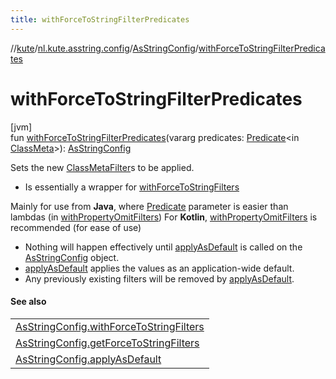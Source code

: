 ```yaml
---
title: withForceToStringFilterPredicates
---
```

//[kute](../../../index.html)/[nl.kute.asstring.config](../index.html)/[AsStringConfig](index.html)/[withForceToStringFilterPredicates](with-force-to-string-filter-predicates.html)



# withForceToStringFilterPredicates



[jvm]\
fun [withForceToStringFilterPredicates](with-force-to-string-filter-predicates.html)(vararg predicates: [Predicate](https://docs.oracle.com/javase/8/docs/api/java/util/function/Predicate.html)&lt;in [ClassMeta](../../nl.kute.asstring.property.meta/-class-meta/index.html)&gt;): [AsStringConfig](index.html)



Sets the new [ClassMetaFilter](../../nl.kute.asstring.core/-class-meta-filter/index.html)s to be applied.



- 
   Is essentially a wrapper for [withForceToStringFilters](with-force-to-string-filters.html)




Mainly for use from **Java**, where [Predicate](https://docs.oracle.com/javase/8/docs/api/java/util/function/Predicate.html) parameter is easier than lambdas (in [withPropertyOmitFilters](with-property-omit-filters.html)) For **Kotlin**, [withPropertyOmitFilters](with-property-omit-filters.html) is recommended (for ease of use)



- 
   Nothing will happen effectively until [applyAsDefault](apply-as-default.html) is called on the [AsStringConfig](index.html) object.
- 
   [applyAsDefault](apply-as-default.html) applies the values as an application-wide default.
- 
   Any previously existing filters will be removed by [applyAsDefault](apply-as-default.html).




#### See also


| |
|---|
| [AsStringConfig.withForceToStringFilters](with-force-to-string-filters.html) |
| [AsStringConfig.getForceToStringFilters](get-force-to-string-filters.html) |
| [AsStringConfig.applyAsDefault](apply-as-default.html) |



